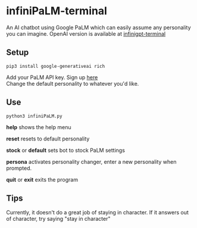 # infiniPaLM-terminal

An AI chatbot using Google PaLM which can easily assume any personality you can imagine.  OpenAI version is available at [infinigpt-terminal](https://github.com/h1ddenpr0cess20/infinigpt-terminal)

## Setup
```
pip3 install google-generativeai rich
```
Add your PaLM API key.  Sign up [here](https://makersuite.google.com/waitlist)  
Change the default personality to whatever you'd like.

## Use
```
python3 infiniPaLM.py
```


**help** shows the help menu

**reset**  resets to default personality

**stock** or **default**  sets bot to stock PaLM settings

**persona**  activates personality changer, enter a new personality when prompted.

**quit** or **exit** exits the program

## Tips
Currently, it doesn't do a great job of staying in character.  If it answers out of character, try saying "stay in character"
